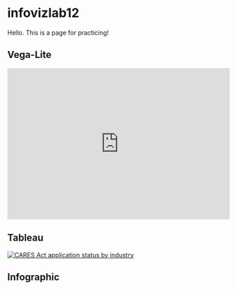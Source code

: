 # infovizlab12
Hello. This is a page for practicing!

<html>
  
<h2> Vega-Lite </h2>

<iframe width="100%" height="342" frameborder="0"
  src="https://observablehq.com/embed/@eunyoung/vega-lite-assignment?cells=barbike"></iframe>

<h2> Tableau </h2>

<div class='tableauPlaceholder' id='viz1618645295884' style='position: relative'><noscript><a href='#'><img alt='CARES Act application status by industry ' src='https:&#47;&#47;public.tableau.com&#47;static&#47;images&#47;Eu&#47;EunyoungChoEDA&#47;ApplicationStatusbyIndustry&#47;1_rss.png' style='border: none' /></a></noscript><object class='tableauViz'  style='display:none;'><param name='host_url' value='https%3A%2F%2Fpublic.tableau.com%2F' /> <param name='embed_code_version' value='3' /> <param name='site_root' value='' /><param name='name' value='EunyoungChoEDA&#47;ApplicationStatusbyIndustry' /><param name='tabs' value='no' /><param name='toolbar' value='yes' /><param name='static_image' value='https:&#47;&#47;public.tableau.com&#47;static&#47;images&#47;Eu&#47;EunyoungChoEDA&#47;ApplicationStatusbyIndustry&#47;1.png' /> <param name='animate_transition' value='yes' /><param name='display_static_image' value='yes' /><param name='display_spinner' value='yes' /><param name='display_overlay' value='yes' /><param name='display_count' value='yes' /><param name='language' value='en' /><param name='filter' value='publish=yes' /></object></div>                <script type='text/javascript'>                    var divElement = document.getElementById('viz1618645295884');                    var vizElement = divElement.getElementsByTagName('object')[0];                    vizElement.style.width='100%';vizElement.style.height=(divElement.offsetWidth*0.75)+'px';                    var scriptElement = document.createElement('script');                    scriptElement.src = 'https://public.tableau.com/javascripts/api/viz_v1.js';                    vizElement.parentNode.insertBefore(scriptElement, vizElement);                </script>

<h2> Infographic </h2>


</html>
